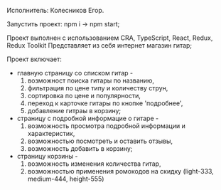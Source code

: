 Исполнитель: Колесников Егор.

Запустить проект: npm i -> npm start;

Проект выполнен с использованием CRA, TypeScript, React, Redux, Redux Toolkit
Представляет из себя интернет магазин гитар;

Проект включает: 
* главную страницу со списком гитар - 
  1. возможност поиска гитары по названию,
  2. фильтрация по цене типу и количеству струн,
  3. сортировка по цене и популярности,
  4. переход к карточке гитары по кнопке 'подробнее',
  5. добавление гитраы в корзину;
* страницу с подробной информацие о гитаре -
  1. возможность просмотра подробной информации и характеристик,
  2. возможностью посмотреть и оставить отзывы,
  3. возможность добавить в корзину;
* страницу корзины -
  1. возможность изменения количества гитар,
  2. возможностью применения ромокодов на скидку (light-333, medium-444, height-555)
